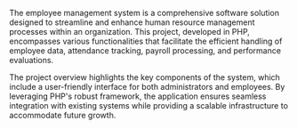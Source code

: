 The employee management system is a comprehensive software solution designed to streamline and enhance human resource management processes within an organization. This project, developed in PHP, encompasses various functionalities that facilitate the efficient handling of employee data, attendance tracking, payroll processing, and performance evaluations.


The project overview highlights the key components of the system, which include a user-friendly interface for both administrators and employees. By leveraging PHP's robust framework, the application ensures seamless integration with existing systems while providing a scalable infrastructure to accommodate future growth.
